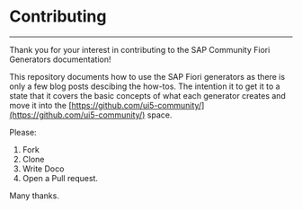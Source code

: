 # Contributing
----
Thank you for your interest in contributing to the SAP Community Fiori Generators documentation!

This repository documents how to use the SAP Fiori generators as there is only a few blog posts descibing the how-tos. 
The intention it to get it to a state that it covers the basic concepts of what each generator creates and move it into the [https://github.com/ui5-community/](https://github.com/ui5-community/) space.

Please:
1. Fork
2. Clone
3. Write Doco
4. Open a Pull request. 

Many thanks. 